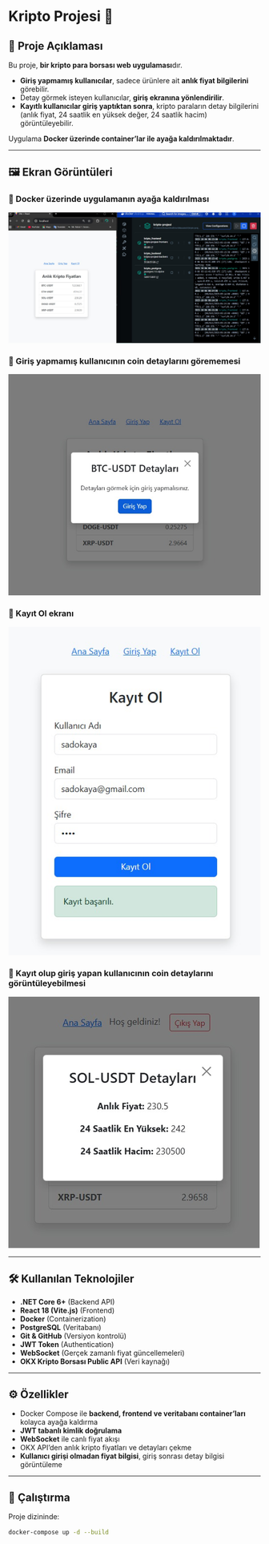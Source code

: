 # Kripto Projesi 🚀

## 📖 Proje Açıklaması  
Bu proje, **bir kripto para borsası web uygulaması**dır.  

- **Giriş yapmamış kullanıcılar**, sadece ürünlere ait **anlık fiyat bilgilerini** görebilir.  
- Detay görmek isteyen kullanıcılar, **giriş ekranına yönlendirilir**.  
- **Kayıtlı kullanıcılar giriş yaptıktan sonra**, kripto paraların detay bilgilerini (anlık fiyat, 24 saatlik en yüksek değer, 24 saatlik hacim) görüntüleyebilir.  

Uygulama **Docker üzerinde container’lar ile ayağa kaldırılmaktadır**.  

---

## 🖼️ Ekran Görüntüleri  

### 🔹 Docker üzerinde uygulamanın ayağa kaldırılması
![Docker](images/docker.jpg)

### 🔹 Giriş yapmamış kullanıcının coin detaylarını görememesi
![Guest](images/guest.jpg)

### 🔹 Kayıt Ol ekranı
![Register](images/register.jpg)

### 🔹 Kayıt olup giriş yapan kullanıcının coin detaylarını görüntüleyebilmesi
![Details](images/details.jpg)

---

## 🛠️ Kullanılan Teknolojiler  
- **.NET Core 6+** (Backend API)  
- **React 18 (Vite.js)** (Frontend)  
- **Docker** (Containerization)  
- **PostgreSQL** (Veritabanı)  
- **Git & GitHub** (Versiyon kontrolü)  
- **JWT Token** (Authentication)  
- **WebSocket** (Gerçek zamanlı fiyat güncellemeleri)  
- **OKX Kripto Borsası Public API** (Veri kaynağı)  

---

## ⚙️ Özellikler  
- Docker Compose ile **backend, frontend ve veritabanı container’ları** kolayca ayağa kaldırma  
- **JWT tabanlı kimlik doğrulama**  
- **WebSocket** ile canlı fiyat akışı  
- OKX API’den anlık kripto fiyatları ve detayları çekme  
- **Kullanıcı girişi olmadan fiyat bilgisi**, giriş sonrası detay bilgisi görüntüleme  

---

## 🚀 Çalıştırma  
Proje dizininde:  
```bash
docker-compose up -d --build
